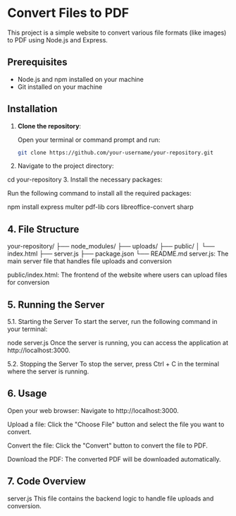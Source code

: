 # Convert Files to PDF

This project is a simple website to convert various file formats (like images) to PDF using Node.js and Express.

## Prerequisites

- Node.js and npm installed on your machine
- Git installed on your machine

## Installation

1. **Clone the repository**:

   Open your terminal or command prompt and run:

   ```sh
   git clone https://github.com/your-username/your-repository.git
2. Navigate to the project directory:

cd your-repository
3. Install the necessary packages:

Run the following command to install all the required packages:

npm install express multer pdf-lib cors libreoffice-convert sharp

 ## 4. File Structure
your-repository/
├── node_modules/
├── uploads/
├── public/
│   └── index.html
├── server.js
├── package.json
└── README.md
server.js: The main server file that handles file uploads and conversion

public/index.html: The frontend of the website where users can upload files for conversion

## 5. Running the Server
5.1. Starting the Server
To start the server, run the following command in your terminal:

node server.js
Once the server is running, you can access the application at http://localhost:3000.

5.2. Stopping the Server
To stop the server, press Ctrl + C in the terminal where the server is running.

## 6. Usage
Open your web browser: Navigate to http://localhost:3000.

Upload a file: Click the "Choose File" button and select the file you want to convert.

Convert the file: Click the "Convert" button to convert the file to PDF.

Download the PDF: The converted PDF will be downloaded automatically.

## 7. Code Overview
server.js
This file contains the backend logic to handle file uploads and conversion.
